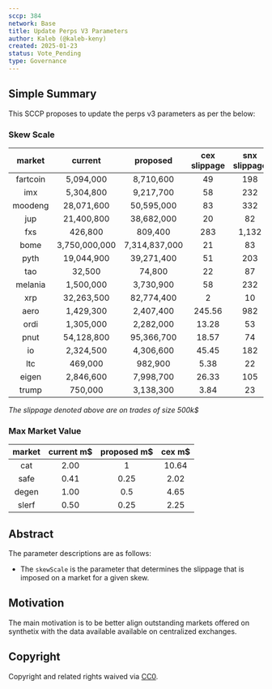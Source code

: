 ```yaml
---
sccp: 384
network: Base
title: Update Perps V3 Parameters
author: Kaleb (@kaleb-keny)
created: 2025-01-23
status: Vote_Pending
type: Governance
---
```


## Simple Summary

This SCCP proposes to update the perps v3 parameters as per the below:

### Skew Scale

| **market** |  **current**  |  **proposed** | **cex slippage** | **snx slippage** |
|:----------:|:-------------:|:-------------:|:----------------:|:----------------:|
|  fartcoin  |   5,094,000   |   8,710,600   |        49        |        198       |
|     imx    |   5,304,800   |   9,217,700   |        58        |        232       |
|   moodeng  |   28,071,600  |   50,595,000  |        83        |        332       |
|     jup    |   21,400,800  |   38,682,000  |        20        |        82        |
|     fxs    |    426,800    |    809,400    |        283       |       1,132      |
|    bome    | 3,750,000,000 | 7,314,837,000 |        21        |        83        |
|    pyth    |   19,044,900  |   39,271,400  |        51        |        203       |
|     tao    |     32,500    |     74,800    |        22        |        87        |
|   melania  |   1,500,000   |   3,730,900   |        58        |        232       |
|     xrp    |   32,263,500  |   82,774,400  |         2        |        10        |
|    aero    |   1,429,300   |   2,407,400   |      245.56      |        982       |
|    ordi    |   1,305,000   |   2,282,000   |       13.28      |        53        |
|    pnut    |   54,128,800  |   95,366,700  |       18.57      |        74        |
|     io     |   2,324,500   |   4,306,600   |       45.45      |        182       |
|     ltc    |    469,000    |    982,900    |       5.38       |        22        |
|    eigen   |   2,846,600   |   7,998,700   |       26.33      |        105       |
|    trump   |    750,000    |   3,138,300   |       3.84       |        23        |

*The slippage denoted above are on trades of size 500k$*

### Max Market Value

| **market** | **current m$** | **proposed m$** | **cex m$** |
|:----------:|:--------------:|:---------------:|:----------:|
|     cat    |      2.00      |        1        |    10.64   |
|    safe    |      0.41      |       0.25      |    2.02    |
|    degen   |      1.00      |       0.5       |    4.65    |
|    slerf   |      0.50      |       0.25      |    2.25    |


## Abstract


The parameter descriptions are as follows:
- The `skewScale` is the parameter that determines the slippage that is imposed on a market for a given skew.

## Motivation

The main motivation is to be better align outstanding markets offered on synthetix with the data available available on centralized exchanges. 

## Copyright

Copyright and related rights waived via [CC0](https://creativecommons.org/publicdomain/zero/1.0/).
